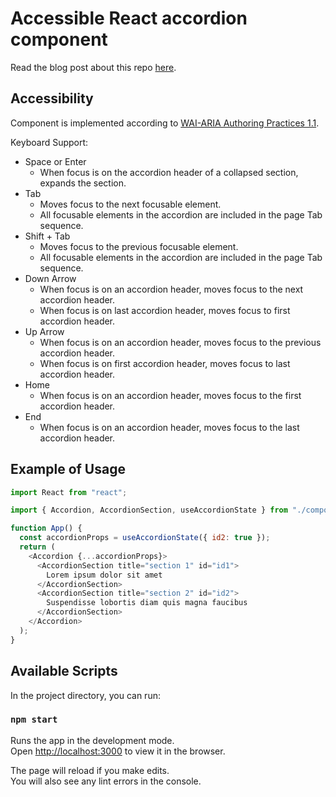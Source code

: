 # Accessible React accordion component

Read the blog post about this repo [here](https://dev.to/stereobooster/accessible-react-accordion-component-4p99).

## Accessibility

Component is implemented according to [WAI-ARIA Authoring Practices 1.1](https://www.w3.org/TR/wai-aria-practices/examples/accordion/accordion.html).

Keyboard Support:

- Space or Enter
  - When focus is on the accordion header of a collapsed section, expands the section.
- Tab
  - Moves focus to the next focusable element.
  - All focusable elements in the accordion are included in the page Tab sequence.
- Shift + Tab
  - Moves focus to the previous focusable element.
  - All focusable elements in the accordion are included in the page Tab sequence.
- Down Arrow
  - When focus is on an accordion header, moves focus to the next accordion header.
  - When focus is on last accordion header, moves focus to first accordion header.
- Up Arrow
  - When focus is on an accordion header, moves focus to the previous accordion header.
  - When focus is on first accordion header, moves focus to last accordion header.
- Home
  - When focus is on an accordion header, moves focus to the first accordion header.
- End
  - When focus is on an accordion header, moves focus to the last accordion header.

## Example of Usage

```js
import React from "react";

import { Accordion, AccordionSection, useAccordionState } from "./components";

function App() {
  const accordionProps = useAccordionState({ id2: true });
  return (
    <Accordion {...accordionProps}>
      <AccordionSection title="section 1" id="id1">
        Lorem ipsum dolor sit amet
      </AccordionSection>
      <AccordionSection title="section 2" id="id2">
        Suspendisse lobortis diam quis magna faucibus
      </AccordionSection>
    </Accordion>
  );
}
```

## Available Scripts

In the project directory, you can run:

### `npm start`

Runs the app in the development mode.<br>
Open [http://localhost:3000](http://localhost:3000) to view it in the browser.

The page will reload if you make edits.<br>
You will also see any lint errors in the console.
